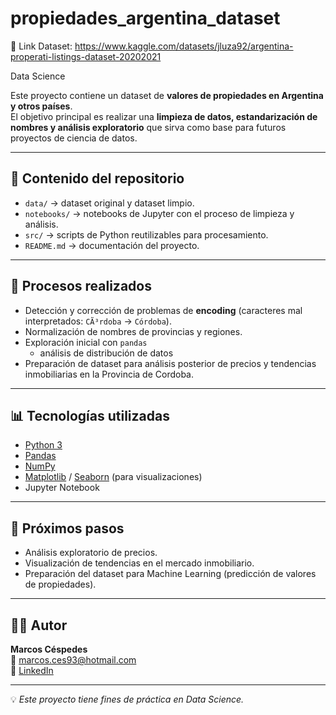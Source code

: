 # propiedades_argentina_dataset
🔗 Link Dataset: https://www.kaggle.com/datasets/jluza92/argentina-properati-listings-dataset-20202021

Data Science

Este proyecto contiene un dataset de **valores de propiedades en Argentina y otros países**.  
El objetivo principal es realizar una **limpieza de datos, estandarización de nombres y análisis exploratorio** que sirva como base para futuros proyectos de ciencia de datos.

---

## 📂 Contenido del repositorio
- `data/` → dataset original y dataset limpio.
- `notebooks/` → notebooks de Jupyter con el proceso de limpieza y análisis.
- `src/` → scripts de Python reutilizables para procesamiento.
- `README.md` → documentación del proyecto.

---

## 🔧 Procesos realizados
- Detección y corrección de problemas de **encoding** (caracteres mal interpretados: `CÃ³rdoba` → `Córdoba`).
- Normalización de nombres de provincias y regiones.
- Exploración inicial con `pandas`
  - análisis de distribución de datos
- Preparación de dataset para análisis posterior de precios y tendencias inmobiliarias en la Provincia de Cordoba.

---

## 📊 Tecnologías utilizadas
- [Python 3](https://www.python.org/)
- [Pandas](https://pandas.pydata.org/)
- [NumPy](https://numpy.org/)
- [Matplotlib](https://matplotlib.org/) / [Seaborn](https://seaborn.pydata.org/) (para visualizaciones)
- Jupyter Notebook

---

## 🚀 Próximos pasos
- Análisis exploratorio de precios.
- Visualización de tendencias en el mercado inmobiliario.
- Preparación del dataset para Machine Learning (predicción de valores de propiedades).

---

## 👨‍💻 Autor
**Marcos Céspedes**  
📧 marcos.ces93@hotmail.com  
🔗 [LinkedIn](www.linkedin.com/in/marcosces)

---

💡 *Este proyecto tiene fines de práctica en Data Science.*
